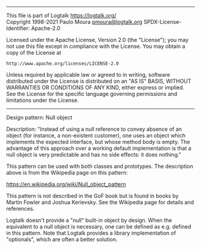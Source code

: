________________________________________________________________________

This file is part of Logtalk <https://logtalk.org/>  
Copyright 1998-2021 Paulo Moura <pmoura@logtalk.org>
SPDX-License-Identifier: Apache-2.0

Licensed under the Apache License, Version 2.0 (the "License");
you may not use this file except in compliance with the License.
You may obtain a copy of the License at

    http://www.apache.org/licenses/LICENSE-2.0

Unless required by applicable law or agreed to in writing, software
distributed under the License is distributed on an "AS IS" BASIS,
WITHOUT WARRANTIES OR CONDITIONS OF ANY KIND, either express or implied.
See the License for the specific language governing permissions and
limitations under the License.
________________________________________________________________________


Design pattern:
	Null object

Description:
	"Instead of using a null reference to convey absence of an object
	(for instance, a non-existent customer), one uses an object which
	implements the expected interface, but whose method body is empty.
	The advantage of this approach over a working default implementation
	is that a null object is very predictable and has no side effects:
	it does nothing."

This pattern can be used with both classes and prototypes. The description
above is from the Wikipedia page on this pattern:

https://en.wikipedia.org/wiki/Null_object_pattern

This pattern is not described in the GoF book but is found in books by
Martin Fowler and Joshua Kerievsky. See the Wikipedia page for details
and references.

Logtalk doesn't provide a "null" built-in object by design. When the
equivalent to a null object is necessary, one can be defined as e.g.
defined in this pattern. Note that Logtalk provides a library
implementation of "optionals", which are often a better solution.
